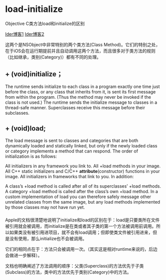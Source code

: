 # load-initialize
Objective C类方法load和initialize的区别

[Ider博客1](http://www.cnblogs.com/ider/archive/2012/09/29/objective_c_load_vs_initialize.html)
[Ider博客2](http://blog.ibireme.com/2015/10/23/ios_model_framework_benchmark/)


这两个是NSObject中非常特别的两个类方法(Class Method)。它们的特别之处，在于iOS会在运行期提前并且自动调用这两个方法，而且很多对于类方法的规则（比如继承，类别(Category)）都有不同的处理。

## + (void)initialize；
The runtime sends initialize to each class in a program exactly one time just before the class, or any class that inherits from it, is sent its first message from within the program. (Thus the method may never be invoked if the class is not used.) The runtime sends the initialize message to classes in a thread-safe manner. Superclasses receive this message before their subclasses.

## + (void)load;
The load message is sent to classes and categories that are both dynamically loaded and statically linked, but only if the newly loaded class or category implements a method that can respond.
The order of initialization is as follows:

All initializers in any framework you link to.
All +load methods in your image.
All C++ static initializers and C/C++ __attribute__(constructor) functions in your image.
All initializers in frameworks that link to you.
In addition:

A class’s +load method is called after all of its superclasses’ +load methods.
A category +load method is called after the class’s own +load method.
In a custom implementation of load you can therefore safely message other unrelated classes from the same image, but any load methods implemented by those classes may not have run yet.




###
Apple的文档很清楚地说明了initialize和load的区别在于：load是只要类所在文件被引用就会被调用，而initialize是在类或者其子类的第一个方法被调用前调用。所以如果类没有被引用进项目，就不会有load调用；但即使类文件被引用进来，但是没有使用，那么initialize也不会被调用。

它们的相同点在于：方法只会被调用一次。（其实这是相对runtime来说的，后边会做进一步解释）。

文档也明确阐述了方法调用的顺序：父类(Superclass)的方法优先于子类(Subclass)的方法，类中的方法优先于类别(Category)中的方法。
